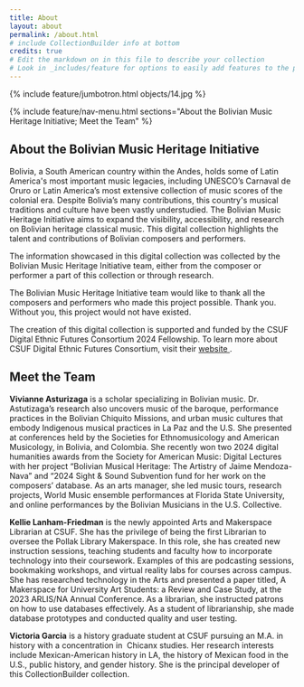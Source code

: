 ```yaml
---
title: About
layout: about
permalink: /about.html
# include CollectionBuilder info at bottom
credits: true
# Edit the markdown on in this file to describe your collection
# Look in _includes/feature for options to easily add features to the page
---
```


{% include feature/jumbotron.html objects/14.jpg %}

{% include feature/nav-menu.html sections="About the Bolivian Music Heritage Initiative; Meet the Team" %}

## About the Bolivian Music Heritage Initiative

<p>Bolivia, a South American country within the Andes, holds some of Latin America's most important music legacies, including UNESCO’s Carnaval de Oruro or Latin America’s most extensive collection of music scores of the colonial era. Despite Bolivia’s many contributions, this country's musical traditions and culture have been vastly understudied. The Bolivian Music Heritage Initiative aims to expand the visibility, accessibility, and research on Bolivian heritage classical music. This digital collection highlights the talent and contributions of Bolivian composers and performers.</p>

<p>The information showcased in this digital collection was collected by the Bolivian Music Heritage Initiative team, either from the composer or performer a part of this collection or through research.</p>

<p>The Bolivian Music Heritage Initiative team would like to thank all the composers and performers who made this project possible. Thank you. Without you, this project would not have existed.</p>

<p>The creation of this digital collection is supported and funded by the CSUF Digital Ethnic Futures Consortium 2024 Fellowship. To learn more about CSUF Digital Ethnic Futures Consortium, visit their <a href= "https://csufdigital.org/" title= "CSUF Digital"> website </a>.</p>

## Meet the Team

  
<p><strong>Vivianne Asturizaga</strong> is a scholar specializing in Bolivian music. Dr. Astutizaga’s research also uncovers music of the baroque, performance practices in the Bolivian Chiquito Missions, and urban music cultures that embody Indigenous musical practices in La Paz and the U.S. She presented at conferences held by the Societies for Ethnomusicology and American Musicology, in Bolivia, and Colombia. She recently won two 2024 digital humanities awards from the Society for American Music: Digital Lectures with her project “Bolivian Musical Heritage: The Artistry of Jaime Mendoza-Nava” and “2024 Sight & Sound Subvention fund for her work on the composers’ database. As an arts manager, she led music tours, research projects, World Music ensemble performances at Florida State University, and online performances by the Bolivian Musicians in the U.S. Collective.</p>

<p><strong>Kellie Lanham-Friedman</strong> is the newly appointed Arts and Makerspace Librarian at CSUF. She has the privilege of being the first Librarian to oversee the Pollak Library Makerspace. In this role, she has created new instruction sessions, teaching students and faculty how to incorporate technology into their coursework. Examples of this are podcasting sessions, bookmaking workshops, and virtual reality labs for courses across campus. She has researched technology in the Arts and presented a paper titled, A Makerspace for University Art Students: a Review and Case Study, at the 2023 ARLIS/NA Annual Conference. As a librarian, she instructed patrons on how to use databases effectively. As a student of librarianship, she made database prototypes and conducted quality and user testing.</p>

<p><strong>Victoria Garcia</strong> is a history graduate student at CSUF pursuing an M.A. in history with a concentration in  Chicanx studies. Her research interests include Mexican-American history in LA, the history of Mexican food in the U.S., public history, and gender history. She is the principal developer of this CollectionBuilder collection.</p>

